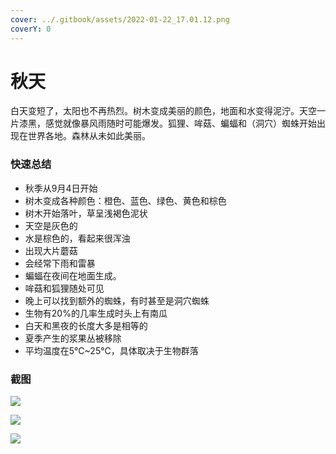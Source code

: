 ```yaml
---
cover: ../.gitbook/assets/2022-01-22_17.01.12.png
coverY: 0
---
```


# 秋天

白天变短了，太阳也不再热烈。树木变成美丽的颜色，地面和水变得泥泞。天空一片漆黑，感觉就像暴风雨随时可能爆发。狐狸、哞菇、蝙蝠和（洞穴）蜘蛛开始出现在世界各地。森林从未如此美丽。

### 快速总结

* 秋季从9月4日开始
* 树木变成各种颜色：橙色、蓝色、绿色、黄色和棕色
* 树木开始落叶，草呈浅褐色泥状
* 天空是灰色的
* 水是棕色的，看起来很浑浊
* 出现大片蘑菇
* 会经常下雨和雷暴
* 蝙蝠在夜间在地面生成。
* 哞菇和狐狸随处可见
* 晚上可以找到额外的蜘蛛，有时甚至是洞穴蜘蛛
* 生物有20%的几率生成时头上有南瓜
* 白天和黑夜的长度大多是相等的
* 夏季产生的浆果丛被移除
* 平均温度在5℃\~25℃，具体取决于生物群落

### 截图

![](../.gitbook/assets/2022-01-22\_17.01.12.png)

![](../.gitbook/assets/2022-02-23\_12.35.13.png)

![](../.gitbook/assets/2022-02-23\_12.36.30.png)
